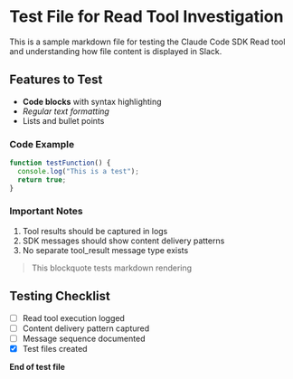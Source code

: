 # Test File for Read Tool Investigation

This is a sample markdown file for testing the Claude Code SDK Read tool and understanding how file content is displayed in Slack.

## Features to Test

- **Code blocks** with syntax highlighting
- *Regular text formatting*
- Lists and bullet points

### Code Example

```javascript
function testFunction() {
  console.log("This is a test");
  return true;
}
```

### Important Notes

1. Tool results should be captured in logs
2. SDK messages should show content delivery patterns  
3. No separate tool_result message type exists

> This blockquote tests markdown rendering

## Testing Checklist

- [ ] Read tool execution logged
- [ ] Content delivery pattern captured
- [ ] Message sequence documented
- [x] Test files created

**End of test file**